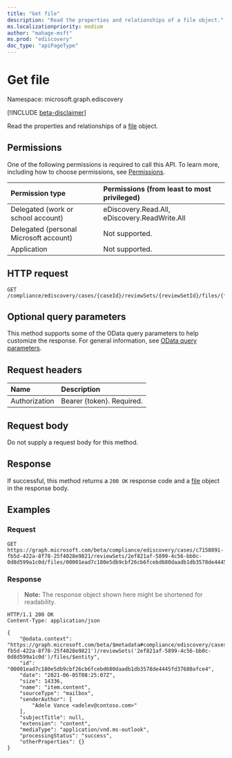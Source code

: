 ```yaml
---
title: "Get file"
description: "Read the properties and relationships of a file object."
ms.localizationpriority: medium
author: "mahage-msft"
ms.prod: "ediscovery"
doc_type: "apiPageType"
---
```


# Get file

Namespace: microsoft.graph.ediscovery

[!INCLUDE [beta-disclaimer](../../includes/beta-disclaimer.md)]

Read the properties and relationships of a [file](../resources/ediscovery-file.md) object.

## Permissions

One of the following permissions is required to call this API. To learn more, including how to choose permissions, see [Permissions](/graph/permissions-reference).

|Permission type|Permissions (from least to most privileged)|
|:---|:---|
|Delegated (work or school account)|eDiscovery.Read.All, eDiscovery.ReadWrite.All|
|Delegated (personal Microsoft account)|Not supported.|
|Application|Not supported.|

## HTTP request

<!-- {
  "blockType": "ignored"
}
-->

``` http
GET /compliance/ediscovery/cases/{caseId}/reviewSets/{reviewSetId}/files/{fileId}
```

## Optional query parameters

This method supports some of the OData query parameters to help customize the response. For general information, see [OData query parameters](/graph/query-parameters).

## Request headers

|Name|Description|
|:---|:---|
|Authorization|Bearer {token}. Required.|

## Request body

Do not supply a request body for this method.

## Response

If successful, this method returns a `200 OK` response code and a [file](../resources/ediscovery-file.md) object in the response body.

## Examples

### Request

<!-- {
  "blockType": "request",
  "name": "get_file"
}
-->

``` http
GET https://graph.microsoft.com/beta/compliance/ediscovery/cases/c7158891-fb5d-422a-8f78-25f4028e9821/reviewSets/2ef821af-5899-4c56-bb0c-0d8d599a1c0d/files/00001ead7c180e5db9cbf26cb6fcebd680daadb1db3578de4445fd37680afce4
```

### Response

>**Note:** The response object shown here might be shortened for readability.
<!-- {
  "blockType": "response",
  "truncated": true,
  "@odata.type": "microsoft.graph.ediscovery.file"
}
-->

``` http
HTTP/1.1 200 OK
Content-Type: application/json

{
    "@odata.context": "https://graph.microsoft.com/beta/$metadata#compliance/ediscovery/cases('c7158891-fb5d-422a-8f78-25f4028e9821')/reviewSets('2ef821af-5899-4c56-bb0c-0d8d599a1c0d')/files/$entity",
    "id": "00001ead7c180e5db9cbf26cb6fcebd680daadb1db3578de4445fd37680afce4",
    "date": "2021-06-05T08:25:07Z",
    "size": 14336,
    "name": "item.content",
    "sourceType": "mailbox",
    "senderAuthor": [
        "Adele Vance <adelev@contoso.com>"
    ],
    "subjectTitle": null,
    "extension": "content",
    "mediaType": "application/vnd.ms-outlook",
    "processingStatus": "success",
    "otherProperties": {}
}
```

